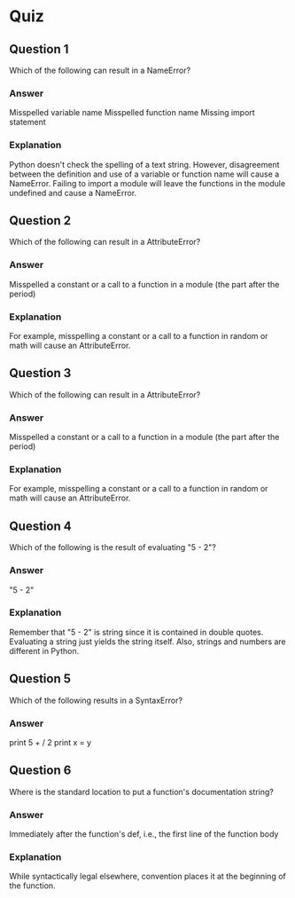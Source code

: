 Quiz
====
        
Question 1
----------
        
Which of the following can result in a NameError?

### Answer

Misspelled variable name
Misspelled function name
Missing import statement

### Explanation

Python doesn't check the spelling of a text string. However, disagreement between the definition and use of a variable or function name will cause a NameError. Failing to import a module will leave the functions in the module undefined and cause a NameError.

Question 2
----------

Which of the following can result in a AttributeError?

### Answer

Misspelled a constant or a call to a function in a module (the part after the period)

### Explanation

For example, misspelling a constant or a call to a function in random or math will cause an AttributeError.

Question 3
----------

Which of the following can result in a AttributeError?

### Answer

Misspelled a constant or a call to a function in a module (the part after the period)

### Explanation

For example, misspelling a constant or a call to a function in random or math will cause an AttributeError.

Question 4
----------

Which of the following is the result of evaluating "5 - 2"?

### Answer

"5 - 2"

### Explanation

Remember that "5 - 2" is string since it is contained in double quotes. Evaluating a string just yields the string itself. Also, strings and numbers are different in Python.

Question 5
----------

Which of the following results in a SyntaxError?

### Answer

print 5 + / 2
print x = y

Question 6
----------

Where is the standard location to put a function's documentation string?

### Answer

Immediately after the function's def, i.e., the first line of the function body

### Explanation

While syntactically legal elsewhere, convention places it at the beginning of the function.